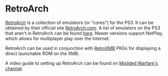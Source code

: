 # RetroArch

[RetroArch](http://store.brewology.com/ahomebrew.php?brewid=152) is a collection of emulators \(or "cores"\) for the PS3. It can be obtained by their official site [RetroArch.com](http://retroarch.com/index.php?page=platforms). A list of emulators on the PS3 that aren't in RetroArch can be found [here](https://www.reddit.com/r/ps3homebrew/wiki/emulators). Newer versions support NetPlay, which allows for multiplayer play over the Internet.

RetroArch can be used in conjunction with [RetroXMB](https://www.reddit.com/r/ps3homebrew/wiki/retroxmb) PKGs for displaying a direct launchable ROM on the XMB.

A video guide to setting up RetroArch can be found on [Modded Warfare's channel](https://youtu.be/1QMYsxnqrGE?list=PLn7ji3VsPy3HtSY6rB8yCCRQpWQOc-uJS).

